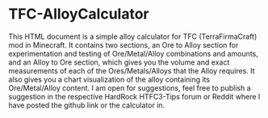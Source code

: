 # TFC-AlloyCalculator
This HTML document is a simple alloy calculator for TFC (TerraFirmaCraft) mod in Minecraft. 
It contains two sections, an Ore to Alloy section for experimentation and testing of Ore/Metal/Alloy combinations and amounts, and an Alloy to Ore section, which gives you the volume and exact measurements of each of the Ores/Metals/Alloys that the Alloy requires.
It also gives you a chart visualization of the alloy containing its Ore/Metal/Alloy content.
I am open for suggestions, feel free to publish a suggestion in the respective HardRock HTFC3-Tips forum or Reddit where I have posted the github link or the calculator in. 

